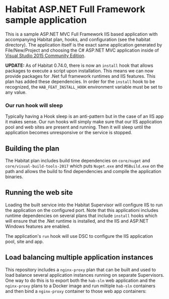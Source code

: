 # Habitat ASP.NET Full Framework sample application

This is a sample ASP.NET MVC Full Framework IIS based application with accompanying Habitat plan, hooks, and configuration (see the habitat directory). The application itself is the exact same application generated by File/New/Project and choosing the C# ASP.NET MVC application inside of [Visual Studio 2015 Community Edition](https://www.visualstudio.com/).

**UPDATE:** As of Habitat 0.74.0, there is now an `install` hook that allows packages to execute a script upon installation. This means we can now provide packages for .Net full framework runtimes and IIS features. This plan has added these dependencies. In order for the `install` hook to be recognized, the `HAB_FEAT_INSTALL_HOOK` environment variable must be set to any value.

### Our run hook will sleep
Typically having a Hook sleep is an anti-pattern but in the case of an IIS app it makes sense. Our run hooks will simply make sure that our IIS application pool and web sites are present and running. Then it will sleep until the application becomes unresponsive or the service is stopped.

## Building the plan
The Habitat plan includes build time dependencies on `core/nuget` and `core/visual-build-tools-2017` which puts `Nuget.exe` and `MSBuild.exe` on the path and allows the build to find dependencies and compile the application binaries.

## Running the web site
Loading the built service into the Habitat Supervisor will configure IIS to run the application on the configured port. Note that this applicationi includes runtime dependencies on several plans that include `install` hooks which will ensure that the .Net runtime is installed, and the IIS and ASP.NET Windows features are enabled.

The application's `run` hook will use DSC to configure the IIS application pool, site and app.

## Load balancing multiple application instances
This repository includes a `nginx-proxy` plan that can be built and used to load balance several application instances running on separate Supervisors. One way to do this is to export both the `hab-sln` web application and the `nginx-proxy` plans to a Docker image and run miltiple `hab-sln` containers and then bind a `nginx-proxy` container to those web app containers:

```
